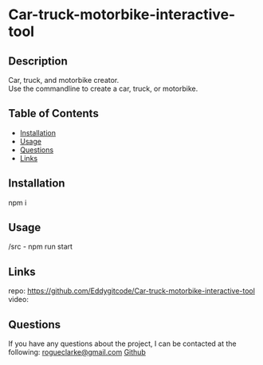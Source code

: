 # Car-truck-motorbike-interactive-tool

## Description
Car, truck, and motorbike creator.  
Use the commandline to create a car, truck, or motorbike.

## Table of Contents

- [Installation](#installation)
- [Usage](#usage)
- [Questions](#questions)
- [Links](#links)

## Installation
npm i

## Usage
/src - npm run start

## Links
repo: https://github.com/Eddygitcode/Car-truck-motorbike-interactive-tool
video: 

## Questions
If you have any questions about the project, I can be contacted at the following:
[rogueclarke@gmail.com]("mailto:rogueclarke@gmail.com")
[Github]("https://github.com/Eddygitcode")
